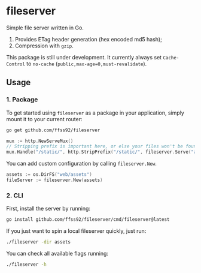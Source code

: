 # fileserver

Simple file server written in Go.

1. Provides ETag header generation (hex encoded md5 hash);
2. Compression with `gzip`.

This package is still under development. It currently always set `Cache-Control`
to `no-cache` (`public,max-age=0,must-revalidate`).

## Usage

### 1. Package

To get started using `fileserver` as a package in your application, simply mount it to your current router:

```bash
go get github.com/ffss92/fileserver
```

```go
mux := http.NewServeMux()
// Stripping prefix is important here, or else your files won't be found.
mux.Handle("/static/", http.StripPrefix("/static/", fileserver.Serve("assets")))
```

You can add custom configuration by calling `fileserver.New`.

```go
assets := os.DirFS("web/assets")
fileServer := fileserver.New(assets)
```

### 2. CLI

First, install the server by running:

```bash
go install github.com/ffss92/fileserver/cmd/fileserver@latest
```

If you just want to spin a local fileserver quickly, just run:

```bash
./fileserver -dir assets
```

You can check all available flags running:

```bash
./fileserver -h
```
